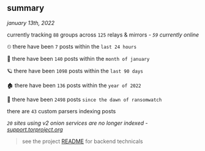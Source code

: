 
## summary
_january 13th, 2022_

currently tracking `88` groups across `125` relays & mirrors - _`59` currently online_

⏲ there have been `7` posts within the `last 24 hours`

🦈 there have been `140` posts within the `month of january`

🪐 there have been `1098` posts within the `last 90 days`

🏚 there have been `136` posts within the `year of 2022`

🦕 there have been `2498` posts `since the dawn of ransomwatch`

there are `43` custom parsers indexing posts

_`20` sites using v2 onion services are no longer indexed - [support.torproject.org](https://support.torproject.org/onionservices/v2-deprecation/)_

> see the project [README](https://github.com/thetanz/ransomwatch#ransomwatch--) for backend technicals
